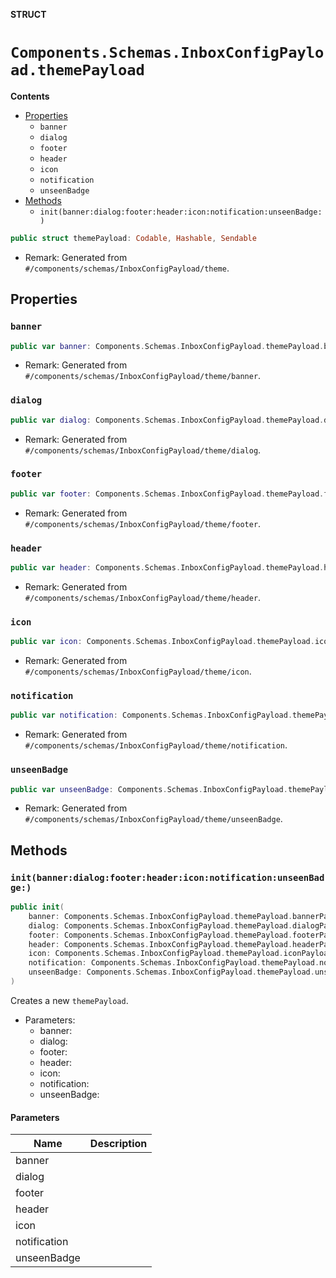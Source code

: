 **STRUCT**

# `Components.Schemas.InboxConfigPayload.themePayload`

**Contents**

- [Properties](#properties)
  - `banner`
  - `dialog`
  - `footer`
  - `header`
  - `icon`
  - `notification`
  - `unseenBadge`
- [Methods](#methods)
  - `init(banner:dialog:footer:header:icon:notification:unseenBadge:)`

```swift
public struct themePayload: Codable, Hashable, Sendable
```

- Remark: Generated from `#/components/schemas/InboxConfigPayload/theme`.

## Properties
### `banner`

```swift
public var banner: Components.Schemas.InboxConfigPayload.themePayload.bannerPayload?
```

- Remark: Generated from `#/components/schemas/InboxConfigPayload/theme/banner`.

### `dialog`

```swift
public var dialog: Components.Schemas.InboxConfigPayload.themePayload.dialogPayload?
```

- Remark: Generated from `#/components/schemas/InboxConfigPayload/theme/dialog`.

### `footer`

```swift
public var footer: Components.Schemas.InboxConfigPayload.themePayload.footerPayload?
```

- Remark: Generated from `#/components/schemas/InboxConfigPayload/theme/footer`.

### `header`

```swift
public var header: Components.Schemas.InboxConfigPayload.themePayload.headerPayload?
```

- Remark: Generated from `#/components/schemas/InboxConfigPayload/theme/header`.

### `icon`

```swift
public var icon: Components.Schemas.InboxConfigPayload.themePayload.iconPayload?
```

- Remark: Generated from `#/components/schemas/InboxConfigPayload/theme/icon`.

### `notification`

```swift
public var notification: Components.Schemas.InboxConfigPayload.themePayload.notificationPayload?
```

- Remark: Generated from `#/components/schemas/InboxConfigPayload/theme/notification`.

### `unseenBadge`

```swift
public var unseenBadge: Components.Schemas.InboxConfigPayload.themePayload.unseenBadgePayload?
```

- Remark: Generated from `#/components/schemas/InboxConfigPayload/theme/unseenBadge`.

## Methods
### `init(banner:dialog:footer:header:icon:notification:unseenBadge:)`

```swift
public init(
    banner: Components.Schemas.InboxConfigPayload.themePayload.bannerPayload? = nil,
    dialog: Components.Schemas.InboxConfigPayload.themePayload.dialogPayload? = nil,
    footer: Components.Schemas.InboxConfigPayload.themePayload.footerPayload? = nil,
    header: Components.Schemas.InboxConfigPayload.themePayload.headerPayload? = nil,
    icon: Components.Schemas.InboxConfigPayload.themePayload.iconPayload? = nil,
    notification: Components.Schemas.InboxConfigPayload.themePayload.notificationPayload? = nil,
    unseenBadge: Components.Schemas.InboxConfigPayload.themePayload.unseenBadgePayload? = nil
)
```

Creates a new `themePayload`.

- Parameters:
  - banner:
  - dialog:
  - footer:
  - header:
  - icon:
  - notification:
  - unseenBadge:

#### Parameters

| Name | Description |
| ---- | ----------- |
| banner |  |
| dialog |  |
| footer |  |
| header |  |
| icon |  |
| notification |  |
| unseenBadge |  |
